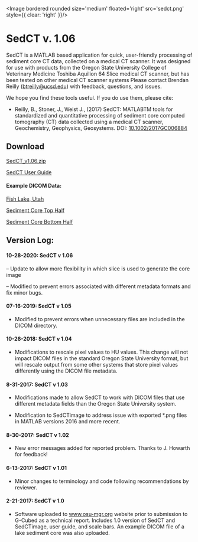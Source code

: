 <Image bordered rounded size='medium' floated='right' src='sedct.png' style={{ clear: 'right' }}/>

# SedCT v. 1.06
SedCT is a MATLAB based application for quick, user-friendly processing of sediment core CT data, collected on a medical CT scanner.  It was designed for use with products from the Oregon State University College of Veterinary Medicine Toshiba Aquilion 64 Slice medical CT scanner, but has been tested on other medical CT scanner systems  Please contact Brendan Reilly (btreilly@ucsd.edu) with feedback, questions, and issues.

We hope you find these tools useful.  If you do use them, please cite:

- Reilly, B., Stoner, J., Weist J., (2017) SedCT: MATLABTM tools for standardized and quantitative processing of sediment core computed tomography (CT) data collected using a medical CT scanner, Geochemistry, Geophysics, Geosystems. DOI: <a href="http://dx.doi.org/10.1002/2017GC006884">10.1002/2017GC006884</a>

## Download

[SedCT_v1.06.zip](SedCT_v1.06.zip)

[SedCT User Guide](SedCT_1.01_userguide_06-12-2017.pdf)

#### Example DICOM Data:

[Fish Lake, Utah](https://www.sciencedirect.com/science/article/pii/S0277379118306723?dgcid=author#ec-research-data)

[Sediment Core Top Half](SedCT-Top-Half.zip)

[Sediment Core Bottom Half](SedCT-Bottom-Half.zip)

## Version Log:

#### 10-28-2020: SedCT v 1.06

– Update to allow more flexibility in which slice is used to generate the core image

– Modified to prevent errors associated with different metadata formats and fix minor bugs.

#### 07-16-2019: SedCT v 1.05

- Modified to prevent errors when unnecessary files are included in the DICOM directory.

#### 10-26-2018: SedCT v 1.04

- Modifications to rescale pixel values to HU values.  This change will not impact DICOM files in the standard Oregon State University format, but will rescale output from some other systems that store pixel values differently using the DICOM file metadata.

#### 8-31-2017: SedCT v 1.03

- Modifications made to allow SedCT to work with DICOM files that use different metadata fields than the Oregon State University system.

- Modification to SedCTimage to address issue with exported *.png files in MATLAB versions 2016 and more recent.

#### 8-30-2017: SedCT v 1.02

- New error messages added for reported problem.  Thanks to J. Howarth for feedback!

#### 6-13-2017: SedCT v 1.01

- Minor changes to terminology and code following recommendations by reviewer.

#### 2-21-2017: SedCT v 1.0

- Software uploaded to www.osu-mgr.org website prior to submission to G-Cubed as a technical report.  Includes 1.0 version of SedCT and SedCTimage, user guide, and scale bars.  An example DICOM file of a lake sediment core was also uploaded.